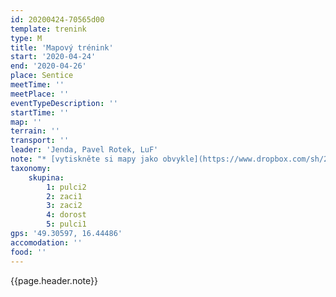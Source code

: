 ```yaml
---
id: 20200424-70565d00
template: trenink
type: M
title: 'Mapový trénink'
start: '2020-04-24'
end: '2020-04-26'
place: Sentice
meetTime: ''
meetPlace: ''
eventTypeDescription: ''
startTime: ''
map: ''
terrain: ''
transport: ''
leader: 'Jenda, Pavel Rotek, LuF'
note: "* [vytiskněte si mapy jako obvykle](https://www.dropbox.com/sh/2yrppjxp4xnf30f/AAByBwPZadZLPYNkIXsh6f6Ua?dl=0) (Dorost a starší mrkne tentokrát, co je čeká aby tušil)\r\n* do mobilu si stáhněte pdf s cestou na start, abyste trefili (u auta si to snadno zapamatujete, takže netřeba tisknout)\r\n* na kontrolách budou fábory z mlíka, kontroly pro DH10 - 12 budou mít na fáboru napsané číslo\r\n* samozřejmostí je [tabulka příjezdů](https://docs.google.com/spreadsheets/d/15Sxrpu_Bl4CybUxhZZuW-BrKU4RY5tDV-vmpfpRhMDI/edit#gid=0)"
taxonomy:
    skupina:
        1: pulci2
        2: zaci1
        3: zaci2
        4: dorost
        5: pulci1
gps: '49.30597, 16.44486'
accomodation: ''
food: ''
---
```

{{page.header.note}}
